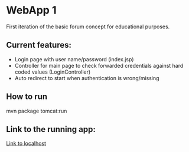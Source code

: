 # WebApp 1

First iteration of the basic forum concept for educational purposes.

## Current features:
- Login page with user name/password (index.jsp)
- Controller for main page to check forwarded credentials against hard coded values (LoginController)
- Auto redirect to start when authentication is wrong/missing

## How to run

mvn package tomcat:run

## Link to the running app:
[Link to localhost](http://localhost:8080/WebApp1)